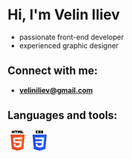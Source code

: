 # Hi, I'm Velin Iliev
- passionate front-end developer
- experienced graphic designer

## Connect with me: 
- **veliniliev@gmail.com**

## Languages and tools:
<p>
<img display="inline" src="./logos/HTML5_logo_and_wordmark.svg" alt="HTML5" width="40" height="40">
<img display="inline" src="./logos/CSS3_logo_and_wordmark.svg" alt="CSS" width="40" height="40">
</p>